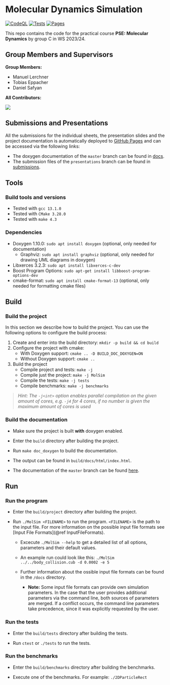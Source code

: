 # Molecular Dynamics Simulation

[![CodeQL](https://github.com/ManuelLerchner/MolSim-WS23-24/actions/workflows/codeql.yml/badge.svg)](https://github.com/ManuelLerchner/MolSim-WS23-24/actions/workflows/codeql.yml)
[![Tests](https://github.com/ManuelLerchner/MolSim-WS23-24/actions/workflows/tests.yml/badge.svg)](https://github.com/ManuelLerchner/MolSim-WS23-24/actions/workflows/tests.yml)
[![Pages](https://github.com/ManuelLerchner/MolSim-WS23-24/actions/workflows/deploy-pages.yml/badge.svg)](https://github.com/ManuelLerchner/MolSim-WS23-24/actions/workflows/deploy-pages.yml)

This repo contains the code for the practical course **PSE: Molecular Dynamics** by group C in WS 2023/24.

## Group Members and Supervisors

**Group Members:**

- Manuel Lerchner
- Tobias Eppacher
- Daniel Safyan

**All Contributors:**

<!-- markdownlint-disable MD033 -->
<a href="https://github.com/ManuelLerchner/MolSim-WS23-24/graphs/contributors">
  <img src="https://contrib.rocks/image?repo=ManuelLerchner/MolSim-WS23-24" />
</a>

## Submissions and Presentations

All the submissions for the individual sheets, the presentation slides and the project documentation is automatically deployed to [GitHub Pages](https://manuellerchner.github.io/MolSim-WS23-24) and can be accessed via the following links:

- The doxygen documentation of the `master` branch can be found in [docs](https://manuellerchner.github.io/MolSim-WS23-24/docs/).
- The submission files of the `presentations` branch can be found in [submissions](https://manuellerchner.github.io/MolSim-WS23-24/submissions/).

## Tools

### Build tools and versions

- Tested with `gcc 13.1.0`
- Tested with `CMake 3.28.0`
- Tested with `make 4.3`

### Dependencies

- Doxygen 1.10.0: `sudo apt install doxygen` (optional, only needed for documentation)
  - Graphviz: `sudo apt install graphviz` (optional, only needed for drawing UML diagrams in doxygen)
- Libxerces 3.2.3: `sudo apt install libxerces-c-dev`
- Boost Program Options: `sudo apt-get install libboost-program-options-dev`
- cmake-format: `sudo apt install cmake-format-13` (optional, only needed for formatting cmake files)

## Build

### Build the project

In this section we describe how to build the project. You can use the following options to configure the build process:

1. Create and enter into the build directory: `mkdir -p build && cd build`
2. Configure the project with cmake:
   - With Doxygen support: `cmake .. -D BUILD_DOC_DOXYGEN=ON`
   - Without Doxygen support: `cmake ..`
3. Build the project
   - Compile project and tests: `make -j`
   - Compile just the project: `make -j MolSim`
   - Compile the tests: `make -j tests`
   - Compile benchmarks: `make -j benchmarks`

>*Hint: The `-j<int>` option enables parallel compilation on the given amount of cores, e.g. `-j4` for 4 cores, if no number is given the maximum amount of cores is used*

### Build the documentation

- Make sure the project is built **with** doxygen enabled.

- Enter the `build` directory after building the project.

- Run `make doc_doxygen` to build the documentation.

- The output can be found in `build/docs/html/index.html`.

- The documentation of the `master` branch can be found [here](https://manuellerchner.github.io/MolSim-WS23-24/docs/).

## Run

### Run the program

- Enter the `build/project` directory after building the project.

- Run `./MolSim <FILENAME>` to run the program. `<FILENAME>` is the path to the input file. For more information on the possible input file formats see [Input File Formats](@ref InputFileFormats).

  - Excecute `./MolSim --help` to get a detailed list of all options, parameters and their default values.

  - An example run could look like this: `./MolSim ../../body_collision.cub -d 0.0002 -e 5`
  
  - Further information about the ossible input file formats can be found in the `/docs` directory.
  
    - **Note:** Some input file formats can provide own simulation parameters. In the case that the user provides additional parameters via the command line, both sources of parameters are merged. If a conflict occurs, the command line parameters take precedence, since it was explicitly requested by the user.

### Run the tests

- Enter the `build/tests` directory after building the tests.

- Run `ctest` or `./tests` to run the tests.

### Run the benchmarks

- Enter the `build/benchmarks` directory after building the benchmarks.

- Execute one of the benchmarks. For example: `./2DParticleRect`
